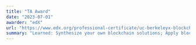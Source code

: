 ```yaml
---
title: "TA Award"
date: "2023-07-01"
awarder: "edX"
url: "https://www.edx.org/professional-certificate/uc-berkeleyx-blockchain-fundamentals"
summary: "Learned: Synthesize your own blockchain solutions; Apply blockchain fundamentals in real-world scenarios"
---
```

